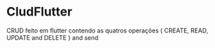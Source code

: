 # CludFlutter
CRUD feito em flutter contendo as quatros operações ( CREATE, READ, UPDATE and DELETE ) and send 
